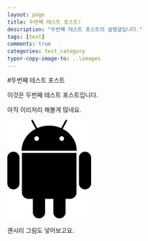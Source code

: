 ```yaml
---
layout: page
title: 두번째 테스트 포스트!
description: "두번째 테스트 포스트의 설명글입니다."
tags: [test]
comments: true
categories: test_category
typor-copy-image-to: ..\images
---
```




#두번째 테스트 포스트



이것은 두번째 테스트 포스트입니다.

아직 이리저리 해볼게 많네요.

<img src="https://raw.githubusercontent.com/r00tIsRoot/r00tIsRoot.github.io/master/images/pngwing.com.png" alt="pngwing.com" style="zoom:25%;" />

괜시리 그림도 넣어보고요.

